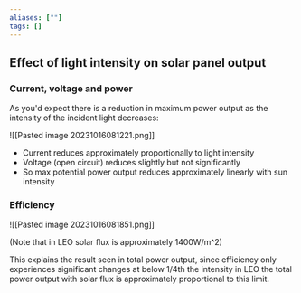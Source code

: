 ```yaml
---
aliases: [""]
tags: []
---
```


## Effect of light intensity on solar panel output

### Current, voltage and power

As you'd expect there is a reduction in maximum power output as the intensity of the incident light decreases:

![[Pasted image 20231016081221.png]]

- Current reduces approximately proportionally to light intensity
- Voltage (open circuit) reduces slightly but not significantly
- So max potential power output reduces approximately linearly with sun intensity

### Efficiency

![[Pasted image 20231016081851.png]]

(Note that in LEO solar flux is approximately 1400W/m^2)

This explains the result seen in total power output, since efficiency only experiences significant changes at below 1/4th the intensity in LEO the total power output with solar flux is approximately proportional to this limit.
